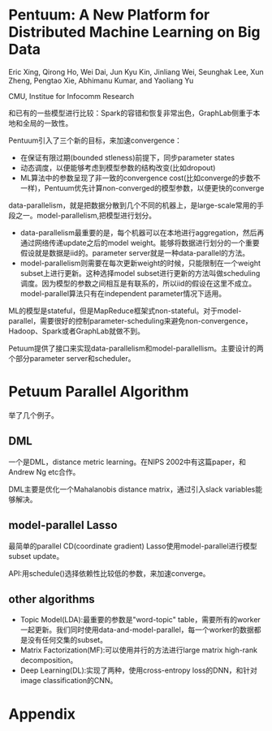 # Pentuum: A New Platform for Distributed Machine Learning on Big Data

Eric Xing, Qirong Ho, Wei Dai, Jun Kyu Kin, Jinliang Wei, Seunghak Lee, Xun Zheng, Pengtao Xie, Abhimanu Kumar, and Yaoliang Yu

CMU, Institue for Infocomm Research

和已有的一些模型进行比较：Spark的容错和恢复非常出色，GraphLab侧重于本地和全局的一致性。

Pentuum引入了三个新的目标，来加速convergence：
+ 在保证有限过期(bounded stleness)前提下，同步parameter states
+ 动态调度，以便能够考虑到模型参数的结构改变(比如dropout)
+ ML算法中的参数呈现了非一致的convergence cost(比如converge的步数不一样)，Pentuum优先计算non-converged的模型参数，以便更快的converge

data-parallelism，就是把数据分散到几个不同的机器上，是large-scale常用的手段之一。model-parallelism,把模型进行划分。
+ data-parallelism最重要的是，每个机器可以在本地进行aggregation，然后再通过网络传递update之后的model weight。能够将数据进行划分的一个重要假设就是数据是iid的。parameter server就是一种data-parallel的方法。
+ model-parallelism则需要在每次更新weight的时候，只能限制在一个weight subset上进行更新。这种选择model subset进行更新的方法叫做scheduling调度。因为模型的参数之间相互是有联系的，所以iid的假设在这里不成立。model-parallel算法只有在independent parameter情况下适用。

ML的模型是stateful，但是MapReduce框架式non-stateful。对于model-parallel，需要很好的控制parameter-scheduling来避免non-convergence，Hadoop、Spark或者GraphLab就做不到。

Petuum提供了接口来实现data-parallelism和model-parallellism。主要设计的两个部分parameter server和scheduler。

# Petuum Parallel Algorithm

举了几个例子。

## DML

一个是DML，distance metric learning。在NIPS 2002中有这篇paper，和Andrew Ng etc合作。

DML主要是优化一个Mahalanobis distance matrix，通过引入slack variables能够解决。

## model-parallel Lasso

最简单的parallel CD(coordinate gradient) Lasso使用model-parallel进行模型subset update。

API:用schedule()选择依赖性比较低的参数，来加速converge。

## other algorithms

+ Topic Model(LDA):最重要的参数是"word-topic" table，需要所有的worker一起更新。我们同时使用data-and-model-parallel，每一个worker的数据都是没有任何交集的subset。
+ Matrix Factorization(MF):可以使用并行的方法进行large matrix high-rank decomposition。
+ Deep Learning(DL):实现了两种，使用cross-entropy loss的DNN，和针对image classification的CNN。

# Appendix